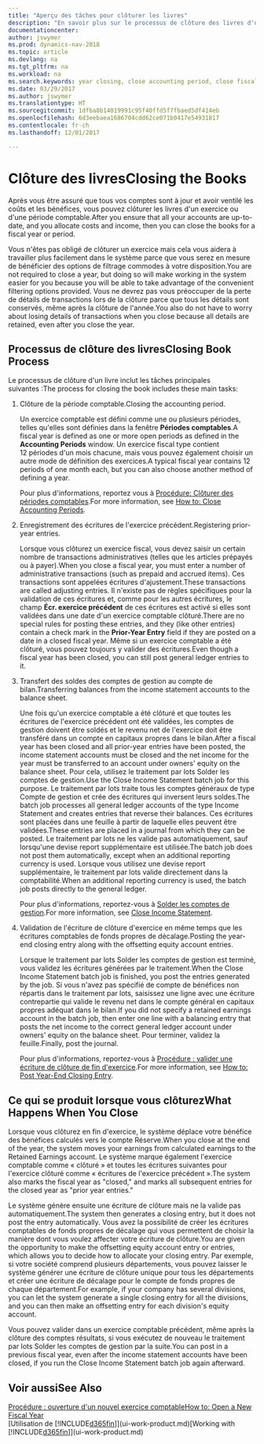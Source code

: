 ```yaml
---
title: "Aperçu des tâches pour clôturer les livres"
description: "En savoir plus sur le processus de clôture des livres d'un exercice ou d'une période fiscale, et ce qui a lieu après la clôture à la fin d'un exercice."
documentationcenter: 
author: jswymer
ms.prod: dynamics-nav-2018
ms.topic: article
ms.devlang: na
ms.tgt_pltfrm: na
ms.workload: na
ms.search.keywords: year closing, close accounting period, close fiscal year, bank account detailed trial balance
ms.date: 03/29/2017
ms.author: jswymer
ms.translationtype: HT
ms.sourcegitcommit: 1dfba8b14019991c95f40ffd5f7fbaed5df414eb
ms.openlocfilehash: 6d3eebaea1686704cdd62ce071b0417e54931817
ms.contentlocale: fr-ch
ms.lasthandoff: 12/01/2017

---
```

# <a name="closing-the-books"></a><span data-ttu-id="bcc39-103">Clôture des livres</span><span class="sxs-lookup"><span data-stu-id="bcc39-103">Closing the Books</span></span>
<span data-ttu-id="bcc39-104">Après vous être assuré que tous vos comptes sont à jour et avoir ventilé les coûts et les bénéfices, vous pouvez clôturer les livres d'un exercice ou d'une période comptable.</span><span class="sxs-lookup"><span data-stu-id="bcc39-104">After you ensure that all your accounts are up-to-date, and you allocate costs and income, then you can close the books for a fiscal year or period.</span></span>

<span data-ttu-id="bcc39-105">Vous n'êtes pas obligé de clôturer un exercice mais cela vous aidera à travailler plus facilement dans le système parce que vous serez en mesure de bénéficier des options de filtrage commodes à votre disposition.</span><span class="sxs-lookup"><span data-stu-id="bcc39-105">You are not required to close a year, but doing so will make working in the system easier for you because you will be able to take advantage of the convenient filtering options provided.</span></span> <span data-ttu-id="bcc39-106">Vous ne devrez pas vous préoccuper de la perte de détails de transactions lors de la clôture parce que tous les détails sont conservés, même après la clôture de l'année.</span><span class="sxs-lookup"><span data-stu-id="bcc39-106">You also do not have to worry about losing details of transactions when you close because all details are retained, even after you close the year.</span></span>

## <a name="closing-book-process"></a><span data-ttu-id="bcc39-107">Processus de clôture des livres</span><span class="sxs-lookup"><span data-stu-id="bcc39-107">Closing Book Process</span></span>
<span data-ttu-id="bcc39-108">Le processus de clôture d'un livre inclut les tâches principales suivantes :</span><span class="sxs-lookup"><span data-stu-id="bcc39-108">The process for closing the book includes these main tasks:</span></span>

1. <span data-ttu-id="bcc39-109">Clôture de la période comptable.</span><span class="sxs-lookup"><span data-stu-id="bcc39-109">Closing the accounting period.</span></span>

    <span data-ttu-id="bcc39-110">Un exercice comptable est défini comme une ou plusieurs périodes, telles qu'elles sont définies dans la fenêtre **Périodes comptables**.</span><span class="sxs-lookup"><span data-stu-id="bcc39-110">A fiscal year is defined as one or more open periods as defined in the **Accounting Periods** window.</span></span> <span data-ttu-id="bcc39-111">Un exercice fiscal type contient 12 périodes d'un mois chacune, mais vous pouvez également choisir un autre mode de définition des exercices.</span><span class="sxs-lookup"><span data-stu-id="bcc39-111">A typical fiscal year contains 12 periods of one month each, but you can also choose another method of defining a year.</span></span>

    <span data-ttu-id="bcc39-112">Pour plus d'informations, reportez vous à [Procédure: Clôturer des périodes comptables](year-close-account-periods.md).</span><span class="sxs-lookup"><span data-stu-id="bcc39-112">For more information, see [How to: Close Accounting Periods](year-close-account-periods.md).</span></span>
2. <span data-ttu-id="bcc39-113">Enregistrement des écritures de l'exercice précédent.</span><span class="sxs-lookup"><span data-stu-id="bcc39-113">Registering prior-year entries.</span></span>

    <span data-ttu-id="bcc39-114">Lorsque vous clôturez un exercice fiscal, vous devez saisir un certain nombre de transactions administratives (telles que les articles prépayés ou à payer).</span><span class="sxs-lookup"><span data-stu-id="bcc39-114">When you close a fiscal year, you must enter a number of administrative transactions (such as prepaid and accrued items).</span></span> <span data-ttu-id="bcc39-115">Ces transactions sont appelées écritures d'ajustement.</span><span class="sxs-lookup"><span data-stu-id="bcc39-115">These transactions are called adjusting entries.</span></span> <span data-ttu-id="bcc39-116">Il n'existe pas de règles spécifiques pour la validation de ces écritures et, comme pour les autres écritures, le champ **Écr. exercice précédent** de ces écritures est activé si elles sont validées dans une date d'un exercice comptable clôturé.</span><span class="sxs-lookup"><span data-stu-id="bcc39-116">There are no special rules for posting these entries, and they (like other entries) contain a check mark in the **Prior-Year Entry** field if they are posted on a date in a closed fiscal year.</span></span> <span data-ttu-id="bcc39-117">Même si un exercice comptable a été clôturé, vous pouvez toujours y valider des écritures.</span><span class="sxs-lookup"><span data-stu-id="bcc39-117">Even though a fiscal year has been closed, you can still post general ledger entries to it.</span></span>
3. <span data-ttu-id="bcc39-118">Transfert des soldes des comptes de gestion au compte de bilan.</span><span class="sxs-lookup"><span data-stu-id="bcc39-118">Transferring balances from the income statement accounts to the balance sheet.</span></span>

    <span data-ttu-id="bcc39-119">Une fois qu'un exercice comptable a été clôturé et que toutes les écritures de l'exercice précédent ont été validées, les comptes de gestion doivent être soldés et le revenu net de l'exercice doit être transféré dans un compte en capitaux propres dans le bilan.</span><span class="sxs-lookup"><span data-stu-id="bcc39-119">After a fiscal year has been closed and all prior-year entries have been posted, the income statement accounts must be closed and the net income for the year must be transferred to an account under owners' equity on the balance sheet.</span></span> <span data-ttu-id="bcc39-120">Pour cela, utilisez le traitement par lots Solder les comptes de gestion.</span><span class="sxs-lookup"><span data-stu-id="bcc39-120">Use the Close Income Statement batch job for this purpose.</span></span> <span data-ttu-id="bcc39-121">Le traitement par lots traite tous les comptes généraux de type Compte de gestion et crée des écritures qui inversent leurs soldes.</span><span class="sxs-lookup"><span data-stu-id="bcc39-121">The batch job processes all general ledger accounts of the type Income Statement and creates entries that reverse their balances.</span></span> <span data-ttu-id="bcc39-122">Ces écritures sont placées dans une feuille à partir de laquelle elles peuvent être validées.</span><span class="sxs-lookup"><span data-stu-id="bcc39-122">These entries are placed in a journal from which they can be posted.</span></span> <span data-ttu-id="bcc39-123">Le traitement par lots ne les valide pas automatiquement, sauf lorsqu'une devise report supplémentaire est utilisée.</span><span class="sxs-lookup"><span data-stu-id="bcc39-123">The batch job does not post them automatically, except when an additional reporting currency is used.</span></span> <span data-ttu-id="bcc39-124">Lorsque vous utilisez une devise report supplémentaire, le traitement par lots valide directement dans la comptabilité.</span><span class="sxs-lookup"><span data-stu-id="bcc39-124">When an additional reporting currency is used, the batch job posts directly to the general ledger.</span></span>

    <span data-ttu-id="bcc39-125">Pour plus d'informations, reportez-vous à [Solder les comptes de gestion](year-close-income-statement.md).</span><span class="sxs-lookup"><span data-stu-id="bcc39-125">For more information, see [Close Income Statement](year-close-income-statement.md).</span></span>
4. <span data-ttu-id="bcc39-126">Validation de l'écriture de clôture d'exercice en même temps que les écritures comptables de fonds propres de décalage.</span><span class="sxs-lookup"><span data-stu-id="bcc39-126">Posting the year-end closing entry along with the offsetting equity account entries.</span></span>

    <span data-ttu-id="bcc39-127">Lorsque le traitement par lots Solder les comptes de gestion est terminé, vous validez les écritures générées par le traitement.</span><span class="sxs-lookup"><span data-stu-id="bcc39-127">When the Close Income Statement batch job is finished, you post the entries generated by the job.</span></span> <span data-ttu-id="bcc39-128">Si vous n'avez pas spécifié de compte de bénéfices non répartis dans le traitement par lots, saisissez une ligne avec une écriture contrepartie qui valide le revenu net dans le compte général en capitaux propres adéquat dans le bilan.</span><span class="sxs-lookup"><span data-stu-id="bcc39-128">If you did not specify a retained earnings account in the batch job, then enter one line with a balancing entry that posts the net income to the correct general ledger account under owners' equity on the balance sheet.</span></span> <span data-ttu-id="bcc39-129">Pour terminer, validez la feuille.</span><span class="sxs-lookup"><span data-stu-id="bcc39-129">Finally, post the journal.</span></span>

    <span data-ttu-id="bcc39-130">Pour plus d'informations, reportez-vous à [Procédure : valider une écriture de clôture de fin d'exercice](year-how-post-year-end-close-entry.md).</span><span class="sxs-lookup"><span data-stu-id="bcc39-130">For more information, see [How to: Post Year-End Closing Entry](year-how-post-year-end-close-entry.md).</span></span>

## <a name="what-happens-when-you-close"></a><span data-ttu-id="bcc39-131">Ce qui se produit lorsque vous clôturez</span><span class="sxs-lookup"><span data-stu-id="bcc39-131">What Happens When You Close</span></span>
<span data-ttu-id="bcc39-132">Lorsque vous clôturez en fin d'exercice, le système déplace votre bénéfice des bénéfices calculés vers le compte Réserve.</span><span class="sxs-lookup"><span data-stu-id="bcc39-132">When you close at the end of the year, the system moves your earnings from calculated earnings to the Retained Earnings account.</span></span> <span data-ttu-id="bcc39-133">Le système marque également l'exercice comptable comme « clôturé » et toutes les écritures suivantes pour l'exercice clôturé comme « écritures de l'exercice précédent ».</span><span class="sxs-lookup"><span data-stu-id="bcc39-133">The system also marks the fiscal year as "closed," and marks all subsequent entries for the closed year as "prior year entries."</span></span>

<span data-ttu-id="bcc39-134">Le système génère ensuite une écriture de clôture mais ne la valide pas automatiquement.</span><span class="sxs-lookup"><span data-stu-id="bcc39-134">The system then generates a closing entry, but it does not post the entry automatically.</span></span> <span data-ttu-id="bcc39-135">Vous avez la possibilité de créer les écritures comptables de fonds propres de décalage qui vous permettent de choisir la manière dont vous voulez affecter votre écriture de clôture.</span><span class="sxs-lookup"><span data-stu-id="bcc39-135">You are given the opportunity to make the offsetting equity account entry or entries, which allows you to decide how to allocate your closing entry.</span></span> <span data-ttu-id="bcc39-136">Par exemple, si votre société comprend plusieurs départements, vous pouvez laisser le système générer une écriture de clôture unique pour tous les départements et créer une écriture de décalage pour le compte de fonds propres de chaque département.</span><span class="sxs-lookup"><span data-stu-id="bcc39-136">For example, if your company has several divisions, you can let the system generate a single closing entry for all the divisions, and you can then make an offsetting entry for each division's equity account.</span></span>

<span data-ttu-id="bcc39-137">Vous pouvez valider dans un exercice comptable précédent, même après la clôture des comptes résultats, si vous exécutez de nouveau le traitement par lots Solder les comptes de gestion par la suite.</span><span class="sxs-lookup"><span data-stu-id="bcc39-137">You can post in a previous fiscal year, even after the income statement accounts have been closed, if you run the Close Income Statement batch job again afterward.</span></span>

## <a name="see-also"></a><span data-ttu-id="bcc39-138">Voir aussi</span><span class="sxs-lookup"><span data-stu-id="bcc39-138">See Also</span></span>
[<span data-ttu-id="bcc39-139">Procédure : ouverture d'un nouvel exercice comptable</span><span class="sxs-lookup"><span data-stu-id="bcc39-139">How to: Open a New Fiscal Year</span></span>](finance-how-open-new-fiscal-year.md)  
<span data-ttu-id="bcc39-140">[Utilisation de [!INCLUDE[d365fin](includes/d365fin_md.md)]](ui-work-product.md)</span><span class="sxs-lookup"><span data-stu-id="bcc39-140">[Working with [!INCLUDE[d365fin](includes/d365fin_md.md)]](ui-work-product.md)</span></span>

